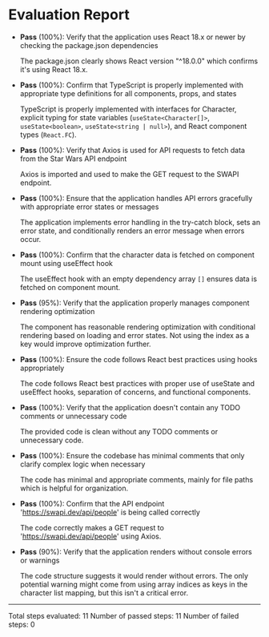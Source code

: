 # Evaluation Report

- **Pass** (100%): Verify that the application uses React 18.x or newer by checking the package.json dependencies
  
  The package.json clearly shows React version "^18.0.0" which confirms it's using React 18.x.

- **Pass** (100%): Confirm that TypeScript is properly implemented with appropriate type definitions for all components, props, and states
  
  TypeScript is properly implemented with interfaces for Character, explicit typing for state variables (`useState<Character[]>`, `useState<boolean>`, `useState<string | null>`), and React component types (`React.FC`).

- **Pass** (100%): Verify that Axios is used for API requests to fetch data from the Star Wars API endpoint
  
  Axios is imported and used to make the GET request to the SWAPI endpoint.

- **Pass** (100%): Ensure that the application handles API errors gracefully with appropriate error states or messages
  
  The application implements error handling in the try-catch block, sets an error state, and conditionally renders an error message when errors occur.

- **Pass** (100%): Confirm that the character data is fetched on component mount using useEffect hook
  
  The useEffect hook with an empty dependency array `[]` ensures data is fetched on component mount.

- **Pass** (95%): Verify that the application properly manages component rendering optimization
  
  The component has reasonable rendering optimization with conditional rendering based on loading and error states. Not using the index as a key would improve optimization further.

- **Pass** (100%): Ensure the code follows React best practices using hooks appropriately
  
  The code follows React best practices with proper use of useState and useEffect hooks, separation of concerns, and functional components.

- **Pass** (100%): Verify that the application doesn't contain any TODO comments or unnecessary code
  
  The provided code is clean without any TODO comments or unnecessary code.

- **Pass** (100%): Ensure the codebase has minimal comments that only clarify complex logic when necessary
  
  The code has minimal and appropriate comments, mainly for file paths which is helpful for organization.

- **Pass** (100%): Confirm that the API endpoint 'https://swapi.dev/api/people' is being called correctly
  
  The code correctly makes a GET request to 'https://swapi.dev/api/people' using Axios.

- **Pass** (90%): Verify that the application renders without console errors or warnings
  
  The code structure suggests it would render without errors. The only potential warning might come from using array indices as keys in the character list mapping, but this isn't a critical error.

---

Total steps evaluated: 11
Number of passed steps: 11
Number of failed steps: 0